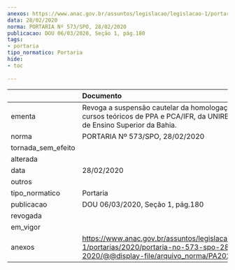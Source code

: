 ```yaml
---
anexos: https://www.anac.gov.br/assuntos/legislacao/legislacao-1/portarias/2020/portaria-no-573-spo-28-02-2020/@@display-file/arquivo_norma/PA2020-0573.pdf
data: 28/02/2020
norma: PORTARIA Nº 573/SPO, 28/02/2020
publicacao: DOU 06/03/2020, Seção 1, pág.180
tags:
- portaria
tipo_normatico: Portaria
hide: 
- toc 
 
---
```


|                    | Documento                                                                                                                                           |
|:-------------------|:----------------------------------------------------------------------------------------------------------------------------------------------------|
| ementa             | Revoga a suspensão cautelar da homologação dos cursos teóricos de PPA e PCA/IFR, da UNIRB - Unidades de Ensino Superior da Bahia.                   |
| norma              | PORTARIA Nº 573/SPO, 28/02/2020                                                                                                                     |
| tornada_sem_efeito |                                                                                                                                                     |
| alterada           |                                                                                                                                                     |
| data               | 28/02/2020                                                                                                                                          |
| outros             |                                                                                                                                                     |
| tipo_normatico     | Portaria                                                                                                                                            |
| publicacao         | DOU 06/03/2020, Seção 1, pág.180                                                                                                                    |
| revogada           |                                                                                                                                                     |
| em_vigor           |                                                                                                                                                     |
| anexos             | https://www.anac.gov.br/assuntos/legislacao/legislacao-1/portarias/2020/portaria-no-573-spo-28-02-2020/@@display-file/arquivo_norma/PA2020-0573.pdf |